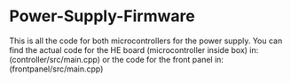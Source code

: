 # Power-Supply-Firmware

This is all the code for both microcontrollers for the power supply. You can find the actual code for the HE board (microcontroller inside box) in: 
(controller/src/main.cpp) or the code for the front panel in: 
(frontpanel/src/main.cpp)
